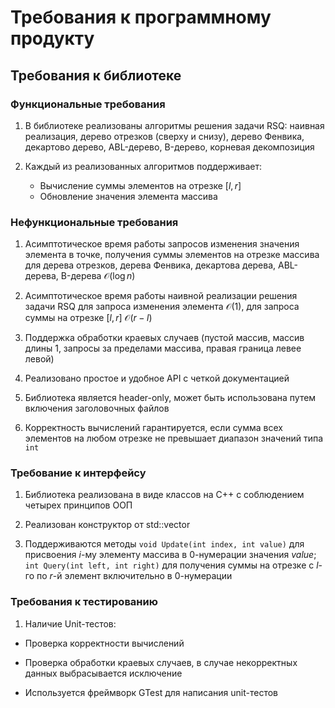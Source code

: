 # Требования к программному продукту

## Требования к библиотеке

### Функциональные требования

1. В библиотеке реализованы алгоритмы решения задачи RSQ: наивная реализация, дерево отрезков (сверху и снизу), дерево Фенвика, декартово дерево, ABL-дерево, B-дерево, корневая декомпозиция

2. Каждый из реализованных алгоритмов поддерживает:
    * Вычисление суммы элементов на отрезке $[l, r]$
    * Обновление значения элемента массива

### Нефункциональные требования

1. Асимптотическое время работы запросов изменения значения элемента в точке, получения суммы элементов на отрезке массива для дерева отрезков, дерева Фенвика, декартова дерева, ABL-дерева, B-дерева $\mathcal{O}(\log n)$

2. Асимптотическое время работы наивной реализации решения задачи RSQ для запроса изменения элемента $\mathcal{O}(1)$, для запроса суммы на отрезке $[l, r]$ $\mathcal{O}(r - l)$

3. Поддержка обработки краевых случаев (пустой массив, массив длины 1, запросы за пределами массива, правая граница левее левой)

4. Реализовано простое и удобное API с четкой документацией

5. Библиотека является header-only, может быть использована путем включения заголовочных файлов

6. Корректность вычислений гарантируется, если сумма всех элементов на любом отрезке не превышает диапазон значений типа `int`

### Требование к интерфейсу

1. Библиотека реализована в виде классов на C++ с соблюдением четырех принципов ООП

2. Реализован конструктор от std::vector

3. Поддерживаются методы `void Update(int index, int value)` для присвоения $i$-му элементу массива в 0-нумерации значения $value$; `int Query(int left, int right)` для получения суммы на отрезке с $l$-го по $r$-й элемент включительно в 0-нумерации

### Требования к тестированию

1. Наличие Unit-тестов:

* Проверка корректности вычислений

* Проверка обработки краевых случаев, в случае некорректных данных выбрасывается исключение

* Используется фреймворк GTest для написания unit-тестов
